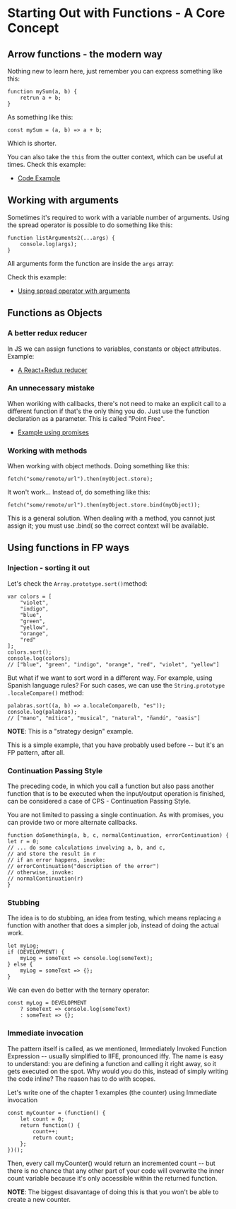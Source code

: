 # Starting Out with Functions - A Core Concept

## Arrow functions - the modern way

Nothing new to learn here, just remember you can express something like this:

```
function mySum(a, b) {
    retrun a + b;
}
```

As something like this:

```
const mySum = (a, b) => a + b;
```

Which is shorter.

You can also take the `this` from the outter context, which can be useful at times. Check this example:

- [Code Example](https://github.com/Andrew4d3/fp-js-kereki/blob/master/chapter-3/arrowExample.js)

## Working with arguments

Sometimes it's required to work with a variable number of arguments. Using the spread operator is possible to do something like this:

```
function listArguments2(...args) {
    console.log(args);
}
```

All arguments form the function are inside the `args` array:

Check this example:

- [Using spread operator with arguments](https://github.com/Andrew4d3/fp-js-kereki/blob/master/chapter-3/spreadArguments.js)

## Functions as Objects

### A better redux reducer

In JS we can assign functions to variables, constants or object attributes. Example:

- [A React+Redux reducer](https://github.com/Andrew4d3/fp-js-kereki/blob/master/chapter-3/betterReducer.js)

### An unnecessary mistake

When woriking with callbacks, there's not need to make an explicit call to a different function if that's the only thing you do. Just use the function declaration as a parameter. This is called "Point Free".

- [Example using promises](https://github.com/Andrew4d3/fp-js-kereki/blob/master/chapter-3/pointFree.js)

### Working with methods

When working with object methods. Doing something like this:

```
fetch("some/remote/url").then(myObject.store);
```

It won't work... Instead of, do something like this:

```
fetch("some/remote/url").then(myObject.store.bind(myObject));
```

This is a general solution. When dealing with a method, you cannot just assign it; you must
use .bind( so the correct context will be available.

## Using functions in FP ways

### Injection - sorting it out

Let's check the `Array.prototype.sort()`method:

```
var colors = [
    "violet",
    "indigo",
    "blue",
    "green",
    "yellow",
    "orange",
    "red"
];
colors.sort();
console.log(colors);
// ["blue", "green", "indigo", "orange", "red", "violet", "yellow"]
```

But what if we want to sort word in a different way. For example, using Spanish language rules?
For such cases, we can use the `String​.prototype​.locale​Compare()` method:

```
palabras.sort((a, b) => a.localeCompare(b, "es"));
console.log(palabras);
// ["mano", "mítico", "musical", "natural", "ñandú", "oasis"]
```

**NOTE**: This is a "strategy design" example.

This is a simple example, that you have probably used before -- but it's an FP pattern, after
all.

### Continuation Passing Style

The preceding code, in which you call a function but also pass another function that is to be
executed when the input/output operation is finished, can be considered a case of CPS -
Continuation Passing Style.

You are not limited to passing a single continuation. As with promises, you can provide two
or more alternate callbacks.

```
function doSomething(a, b, c, normalContinuation, errorContinuation) {
let r = 0;
// ... do some calculations involving a, b, and c,
// and store the result in r
// if an error happens, invoke:
// errorContinuation("description of the error")
// otherwise, invoke:
// normalContinuation(r)
}
```

### Stubbing

The idea is to do stubbing, an idea from testing, which
means replacing a function with another that does a simpler job, instead of doing the actual
work.

```
let myLog;
if (DEVELOPMENT) {
    myLog = someText => console.log(someText);
} else {
    myLog = someText => {};
}
```

We can even do better with the ternary operator:

```
const myLog = DEVELOPMENT
    ? someText => console.log(someText)
    : someText => {};
```

### Immediate invocation

The pattern itself is called, as we mentioned, Immediately Invoked Function Expression --
usually simplified to IIFE, pronounced iffy. The name is easy to understand: you are
defining a function and calling it right away, so it gets executed on the spot. Why would
you do this, instead of simply writing the code inline? The reason has to do with scopes.

Let's write one of the chapter 1 examples (the counter) using Immediate invocation

```
const myCounter = (function() {
    let count = 0;
    return function() {
        count++;
        return count;
    };
})();
```

Then, every call myCounter() would return an incremented count -- but there is no chance
that any other part of your code will overwrite the inner count variable because it's only
accessible within the returned function.

**NOTE**: The biggest disavantage of doing this is that you won't be able to create a new counter.
